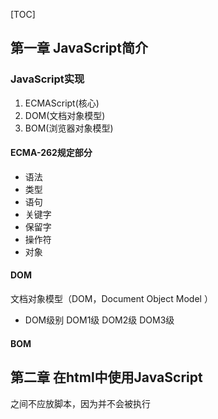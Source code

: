 [TOC]



## 第一章 JavaScript简介

### JavaScript实现

1. ECMAScript(核心)
2. DOM(文档对象模型)
3. BOM(浏览器对象模型)

#### ECMA-262规定部分

- 语法
- 类型
- 语句
- 关键字
- 保留字
- 操作符
- 对象

#### DOM

文档对象模型（DOM，Document Object Model ）

- DOM级别 DOM1级 DOM2级 DOM3级

#### BOM

## 第二章 在html中使用JavaScript

<script type="text/javascript" src="test.js">两个</script>之间不应放脚本，因为并不会被执行</script>
<script>标签有一个defer属性可以延迟脚本执行，但是并不保证会按脚本排列顺序执行

建议：将脚本引入放在<body>标签的所有内容之后，而不放在<head>标签中进行引入，加快页面响应

<noscript></noscript>标签中的内容会在浏览器不支持脚本或脚本被禁用的时候输出，启用了脚本的浏览器将不会看到标签中的内容
## 第3章 基本概念

## 标识符

第一个字符必须是字母，下划线（_）或美元符号（$），有效命名为字母、数字、下划线和美元符号构成的

采用驼峰命名法：第一个字母小写，后面的每个单词首字母大写

单行注释：

```
//这是单行注释
```

多行注释：

```
/*这是
多行
注释
*/
```

## typeof 操作符

typeof – 判断给定变量的数据类型

返回：

“undefined” – 未定义的数据类型

“boolean” – 布尔值

“string” – 字符串

“number” – 数值

“object” – 对象或者NULL

“function” – 函数

注：函数在js中是对象，不是数据类型，因此使用typeof区分函数和对象是有必要的

　　typeof在有些时候会返回令人迷惑但技术上确是正确的值，例如，null和对象，两者都会返回“object”

　　null与undefined是相等的，null == undefined 将返回true

进行算术计算时，所有的八进制和十六进制都将转换成十进制

 

Infinity 无穷大，有正负无穷大，可以使用isFinite()判断是否无穷大

Number.MAX_VALUE，Number.MIN_VALUE分别保存着数值类型的最大值和最小值

Number.NEGATIVE_INFINITY和Number.POSITIVE_INFINITY分别保存着负和正无穷大

NaN 非数值，可以使用isNaN判断一个变量是否非数值

 

### 数值转换

强制转换Number()，但是结果并不合理，建议使用parseInt()函数，并带入需要转换的基数

例：

```
parseInt(“10”,2);    //以二进制解析
parseInt(“10”,8);    //以八进制解析
```

不带入基数意味着让parseInt自己决定如何解析字符串，这会在某些时候造成错误

parseFloat()与parseInt()基本相同，将字符串解析成浮点数，始终忽略前导零，只解析十进制值，十六进制将被解析成0，因此他没有第二个参数

 

### 字符串类型

字符串类型变量是不可变，亦即字符串变量是为一个常量，可以使用单引号（’），也可以使用双引号（”）定义字符串变量，但必须匹配，如果需要混用，建议加上转义字符（\）

使用toString()函数将一个值转换为字符串，数值则可以使用基数值进行转换

例：

```
var num = 10;

num.toString(“2”);  //”1010”

num.toString(“8”);  //”12”
```

 

也可以使用String()进行强制转换

 

### Object类型

constructor：构造函数

hasOwnProperty(propertyName)：检查给定的属性在当前对象中是否存在

isPrototypeOf(object)：检查传入的对象是否是传入对象的原型

propertyIsEnumerable(propertyName)：检查给定的属性是否能够使用for-in语句来枚举，与hasOwnProperty一样，给定的属性名必须以字符串的形式指定

toLocalString()：返回对象的字符串表示，与执行环境的地区对应

toString()：返回对象的字符串表示

valueOf()：返回对象的字符串、数值或布尔值表示。通常与toString返回相同

##  

## 操作符

按位非：~，按位与：&，按位或：|，按位异或：^，左移：<<，有符号右移：>>（以符号位填充），无符号右移：>>>（以零填充），逻辑非：!，逻辑与：&&，逻辑或：||

关系操作符：<，>，<=，>=

相等和不相等：==，!=，先转换再比较

全等和不全等：===，!==，只比较，不转换，类型不同则不同

条件操作符：? :，三目运算符

逗号操作符：（,），返回最后一个表达式的值：var num = (3,5,6,2)，num = 2

##  

## 语句

if{}，do{}while();，while(){}，for(;;){}

for-in语句：

精准的迭代语句，可以用来枚举对象的属性

```
for(property in expression) statement
```

 

例：

```
for(var propName in window){

         document.write(propName);

}
```

 

注：当对象的变量值为null或者为undefined时，for-in会发生错误，虽然ECMAScript5更改了这一错误，不过，为了最大限度的保证兼容性，在使用for-in循环之前，先检测该对象的值不是null或者undefined

 

### label语句：标签语句

```
start:for(var I = 0;i<count;i++){
    statement
}
```

这个start标签可以在之后的break和continue语句中使用，标签语句一般与循环语句一起使用

### with语句：

将代码的作用域设置到一个特定的对象中

```
with(expression) statement;
```

严格模式下不允许使用with语句，否则将被视为语法错误

大量使用with语句会导致性能下降以及代码调试困难，建议大型应用程序的开发不使用with语句

### switch语句

```js
switch(expression){
    case selection:statement;
         break;
     ……
    default:statement;
            break;
}
```

## 函数

严格模式对函数限制：

函数不能命名为eval和arguments

参数不能命名为eval和arguments

不能出现两个命名参数同名的情况

### 理解函数参数

js中的函数并不介意传进来多少个函数参数，即使与定义的情况不同，因为在函数接收到的永远都是一个类似数组形式的参数，函数并不关心数组包含的参数。可以在函数体内通过arguments对象来访问这个参数数组。

arguments只是与数组类似，因为可以使用方括号来访问它的元素，使用length来确定传进来的参数个数。arguments中的参数顺序与传进来的参数顺序一致，并且是同步改变的。

注：没有传递值的命名参数，将会被赋值为undefined值。

　　严格模式对arguments对象作出了一些限制：在函数中对arguments进行赋值将会变得无效，重写arguments值将会导致语法错误

　　使用arguments对参数的类型和数量进行判断，可以模仿重载

d

1. 